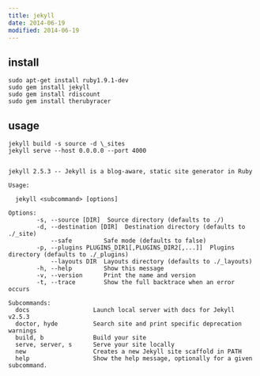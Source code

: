 ```yaml
---
title: jekyll
date: 2014-06-19
modified: 2014-06-19
---
```


## install
	sudo apt-get install ruby1.9.1-dev
	sudo gem install jekyll
	sudo gem install rdiscount
	sudo gem install therubyracer

## usage
	jekyll build -s source -d \_sites
	jekyll serve --host 0.0.0.0 --port 4000
	
	
	jekyll 2.5.3 -- Jekyll is a blog-aware, static site generator in Ruby
	
	Usage:
	
	  jekyll <subcommand> [options]
	
	Options:
	        -s, --source [DIR]  Source directory (defaults to ./)
	        -d, --destination [DIR]  Destination directory (defaults to ./_site)
	            --safe         Safe mode (defaults to false)
	        -p, --plugins PLUGINS_DIR1[,PLUGINS_DIR2[,...]]  Plugins directory (defaults to ./_plugins)
	            --layouts DIR  Layouts directory (defaults to ./_layouts)
	        -h, --help         Show this message
	        -v, --version      Print the name and version
	        -t, --trace        Show the full backtrace when an error occurs
	
	Subcommands:
	  docs                  Launch local server with docs for Jekyll v2.5.3
	  doctor, hyde          Search site and print specific deprecation warnings
	  build, b              Build your site
	  serve, server, s      Serve your site locally
	  new                   Creates a new Jekyll site scaffold in PATH
	  help                  Show the help message, optionally for a given subcommand.
